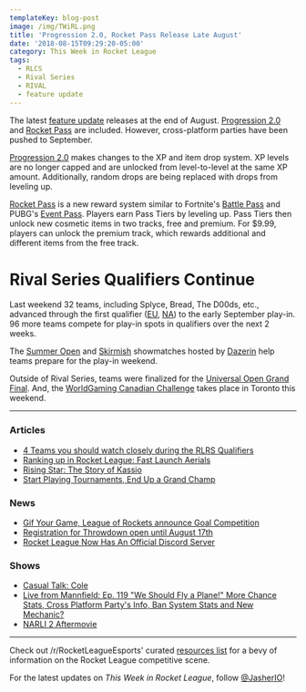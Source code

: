 ```yaml
---
templateKey: blog-post
image: /img/TWiRL.png
title: 'Progression 2.0, Rocket Pass Release Late August'
date: '2018-08-15T09:29:20-05:00'
category: This Week in Rocket League
tags:
  - RLCS
  - Rival Series
  - RIVAL
  - feature update
---
```

The latest [feature update](https://www.rocketleague.com/news/cross-platform-party-summer-roadmap-update/) releases at the end of August. [Progression 2.0](https://www.rocketleague.com/news/incoming-changes-to-xp-and-level-progression/) and [Rocket Pass](https://www.rocketleague.com/news/rocket-pass-a-closer-look/) are included. However, cross-platform parties have been pushed to September. 

[Progression 2.0](https://www.rocketleague.com/news/incoming-changes-to-xp-and-level-progression/) makes changes to the XP and item drop system. XP levels are no longer capped and are unlocked from level-to-level at the same XP amount. Additionally, random drops are being replaced with drops from leveling up.

[Rocket Pass](https://www.rocketleague.com/news/rocket-pass-a-closer-look/) is a new reward system similar to Fortnite's [Battle Pass](https://www.epicgames.com/fortnite/en-US/battle-pass/season-5) and PUBG's [Event Pass](https://www.eurogamer.net/articles/2018-06-22-pubg-season-event-pass-cost-rewards-5414). Players earn Pass Tiers by leveling up. Pass Tiers then unlock new cosmetic items in two tracks, free and premium. For $9.99, players can unlock the premium track, which rewards additional and different items from the free track. 

# Rival Series Qualifiers Continue

Last weekend 32 teams, including Splyce, Bread, The D00ds, etc., advanced through the first qualifier ([EU](https://smash.gg/tournament/rlcs-season-6-eu/events), [NA](https://smash.gg/tournament/rlcs-season-6-na/events)) to the early September play-in. 96 more teams compete for play-in spots in qualifiers over the next 2 weeks. 

The [Summer Open](https://www.reddit.com/r/RocketLeague/comments/953rgf/summer_open_18_presented_by_rival_esports_1000/) and [Skirmish](https://twitter.com/iDazerin/status/1027586600363024384) showmatches hosted by [Dazerin](https://twitter.com/iDazerin) help teams prepare for the play-in weekend. 

Outside of Rival Series, teams were finalized for the [Universal Open Grand Final](https://liquipedia.net/rocketleague/FACEIT/Universal_Open/Season_2). And, the [WorldGaming Canadian Challenge](https://liquipedia.net/rocketleague/Rocket_League_Canadian_Challenge) takes place in Toronto this weekend.  


---

### Articles

* [4 Teams you should watch closely during the RLRS Qualifiers](https://rocketeers.gg/rlrs-qualifier-open-qualifier-teams-bricks-doods-splyce-method/)
* [Ranking up in Rocket League: Fast Launch Aerials](https://ginx.tv/rocket-league/ranking-rocket-league-fast-launch-aerials/)
* [Rising Star: The Story of Kassio](https://octane.gg/news/rising-star-the-story-of-kassio/)
* [Start Playing Tournaments, End Up a Grand Champ](http://team-dignitas.net/articles/blogs/rocket-league/12799/start-playing-tournaments-end-up-a-grand-champ)

### News

* [Gif Your Game, League of Rockets announce Goal Competition](https://www.gifyourgame.com/dreamgoal)
* [Registration for Throwdown open until August 17th](https://www.reddit.com/r/RocketLeagueEsports/comments/975jhc/rlcs_oce_sign_up_now_for_throwdown_rocket_league/)
* [Rocket League Now Has An Official Discord Server](https://www.forbes.com/sites/maxthielmeyer/2018/08/08/rocket-league-now-has-an-official-discord-server/#bab7c2853bff)

### Shows

* [Casual Talk: Cole](https://www.youtube.com/watch?v=9USovKDSEuY)
* [Live from Mannfield: Ep. 119 "We Should Fly a Plane!" More Chance Stats, Cross Platform Party's Info, Ban System Stats and New Mechanic?](http://www.lfmannfield.com/episodes/2018/8/14/ep-119-we-should-fly-a-plane-more-chance-stats-cross-platform-partys-info-ban-system-stats-and-new-mechanic)
* [NARLI 2 Aftermovie](https://www.youtube.com/watch?v=HJSQPCjRVTc)

---

Check out /r/RocketLeagueEsports' curated [resources list](https://www.reddit.com/r/RocketLeagueEsports/wiki/links) for a bevy of information on the Rocket League competitive scene.

For the latest updates on _This Week in Rocket League_, follow [@JasherIO](https://twitter.com/JasherIO)!
